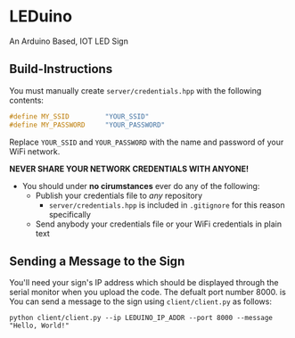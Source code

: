 # LEDuino
An Arduino Based, IOT LED Sign

## Build-Instructions

You must manually create `server/credentials.hpp` with the following contents:

```c++
#define MY_SSID         "YOUR_SSID"
#define MY_PASSWORD     "YOUR_PASSWORD"
```

Replace `YOUR_SSID` and `YOUR_PASSWORD` with the name and password of your WiFi network.

**NEVER SHARE YOUR NETWORK CREDENTIALS WITH ANYONE!**

- You should under **no cirumstances** ever do any of the following:
  - Publish your credentials file to *any* repository
    - `server/credentials.hpp` is included in `.gitignore` for this reason specifically
  - Send anybody your credentials file or your WiFi credentials in plain text

## Sending a Message to the Sign

You'll need your sign's IP address which should be displayed through the serial monitor when you upload the code. The defualt port number 8000. is You can send a message to the sign using `client/client.py` as follows:

```shell
python client/client.py --ip LEDUINO_IP_ADDR --port 8000 --message "Hello, World!" 
```